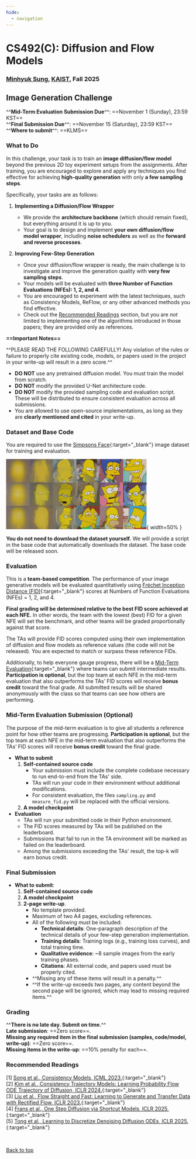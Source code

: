 ```yaml
---
hide:
  - navigation
---
```


# CS492(C): Diffusion and Flow Models

<h3><b>
<a href="http://mhsung.github.io/" target="_blank">Minhyuk Sung</a>, <a href="https://www.kaist.ac.kr/" target="_blank">KAIST</a>, Fall 2025
</b></h3>


## Image Generation Challenge

^^**Mid-Term Evaluation Submission  Due**^^: ==November 1 (Sunday), 23:59 KST==  
^^**Final Submission Due**^^: ==November 15 (Saturday), 23:59 KST==  
^^**Where to submit**^^: ==KLMS==  


### What to Do
In this challenge, your task is to train an **image diffusion/flow model** beyond the previous 2D toy experiment setups from the assignments. After training, you are encouraged to explore and apply any techniques you find effective for achieving **high-quality generation** with only **a few sampling steps**.


Specifically, your tasks are as follows:

1. **Implementing a Diffusion/Flow Wrapper**
    - We provide the **architecture backbone** (which should remain fixed), but everything around it is up to you.
    - Your goal is to design and implement **your own diffusion/flow model wrapper**, including **noise schedulers** as well as the **forward and reverse processes**.  

2. **Improving Few-Step Generation**
    - Once your diffusion/flow wrapper is ready, the main challenge is to investigate and improve the generation quality with **very few sampling steps**.
    - Your models will be evaluated with **three Number of Function Evaluations (NFEs): 1, 2, and 4**.
    - You are encouraged to experiment with the latest techniques, such as Consistency Models, ReFlow, or any other advanced methods you find effective.
    - Check out the [Recommended Readings](#recommended-readings) section, but you are _not_ limited to implementing one of the algorithms introduced in those papers; they are provided only as references.


**==Important Notes==**

^^PLEASE READ THE FOLLOWING CAREFULLY! Any violation of the rules or failure to properly cite existing code, models, or papers used in the project in your write-up will result in a zero score.^^

- **DO NOT** use any pretrained diffusion model. You must train the model from scratch.  
- **DO NOT** modify the provided U-Net architecture code.  
- **DO NOT** modify the provided sampling code and evaluation script. These will be distributed to ensure consistent evaluation across all submissions.  
- You are allowed to use open-source implementations, as long as they are **clearly mentioned and cited** in your write-up.  


### Dataset and Base Code

You are required to use the [Simpsons Face](https://www.kaggle.com/datasets/kostastokis/simpsons-faces){:target="_blank"} image dataset for training and evaluation.

![Dataset](assets/simpson.png){ width=50% }

**You do not need to download the dataset yourself.** We will provide a script in the base code that automatically downloads the dataset.
The base code will be released soon.


### Evaluation

This is a **team-based competition**. The performance of your image generative models will be evaluated quantitatively using [Fréchet Inception Distance (FID)](https://en.wikipedia.org/wiki/Fr%C3%A9chet_inception_distance){:target="_blank"} scores at Numbers of Function Evaluations (NFEs) = 1, 2, and 4.

**Final grading will be determined relative to the best FID score achieved at each NFE.** In other words, the team with the lowest (best) FID for a given NFE will set the benchmark, and other teams will be graded proportionally against that score.

The TAs will provide FID scores computed using their own implementation of diffusion and flow models as reference values (the code will not be released). You are expected to match or surpass these reference FIDs.

Additionally, to help everyone gauge progress, there will be a [Mid-Term Evaluation](#mid-term-evaluation-submission-optional){:target="_blank"}  where teams can submit intermediate results. **Participation is optional**, but the top team at each NFE in the mid-term evaluation that also outperforms the TAs’ FID scores will receive **bonus credit** toward the final grade. All submitted results will be shared anonymously with the class so that teams can see how others are performing.


### Mid-Term Evaluation Submission (Optional)
The purpose of the mid-term evaluation is to give all students a reference point for how other teams are progressing. **Participation is optional**, but the top team at each NFE in the mid-term evaluation that also outperforms the TAs’ FID scores will receive **bonus credit** toward the final grade.

- **What to submit**
    1. **Self-contained source code** 
        - Your submission must include the complete codebase necessary to run end-to-end from the TAs' side.
        - TAs will run your code in their environment without additional modifications.
        - For consistent evaluation, the files `sampling.py` and `measure_fid.py` will be replaced with the official versions.
    2. **A model checkpoint**  
- **Evaluation**
    - TAs will run your submitted code in their Python environment.
    - The FID scores measured by TAs will be published on the leaderboard.
    - Submissions that fail to run in the TA environment will be marked as failed on the leaderboard.
    - Among the submissions exceeding the TAs' result, the top-k will earn bonus credit.  

### Final Submission
- **What to submit**:
    1. **Self-contained source code** 
    2. **A model checkpoint**  
    3. **2-page write-up**.
        - No template provided.  
        - Maximum of two A4 pages, excluding references.  
        - All of the following must be included:
            - **Technical details**: One-paragraph description of the technical details of your few-step generation implementation.
            - **Training details**: Training logs (e.g., training loss curves), and total training time.
            - **Qualitative evidence**: ~8 sample images from the early training phases.  
            - **Citations**: All external code, and papers used must be properly cited.
        - ^^Missing any of these items will result in a penalty.^^
        - ^^If the write-up exceeds two pages, any content beyond the second page will be ignored, which may lead to missing required items.^^



### Grading
^^**There is no late day. Submit on time.**^^  
**Late submission**: ==Zero score==.  
**Missing any required item in the final submission (samples, code/model, write-up)**: ==Zero score==.  
**Missing items in the write-up**: ==10% penalty for each==.  


### Recommended Readings
[1]  [Song et al., Consistency Models, ICML 2023.](https://arxiv.org/abs/2303.01469){:target="_blank"}  
[2]  [Kim et al., Consistency Trajectory Models: Learning Probability Flow ODE Trajectory of Diffusion, ICLR 2024.](https://arxiv.org/abs/2310.02279){:target="_blank"}  
[3]  [Liu et al., Flow Straight and Fast: Learning to Generate and Transfer Data with Rectified Flow, ICLR 2023.](https://arxiv.org/abs/2209.03003){:target="_blank"}  
[4]  [Frans et al., One Step Diffusion via Shortcut Models, ICLR 2025.](https://arxiv.org/abs/2410.12557){:target="_blank"}  
[5]  [Tong et al., Learning to Discretize Denoising Diffusion ODEs, ICLR 2025.](https://arxiv.org/abs/2405.15506){:target="_blank"}  

<br />

[Back to top](#)
<br />

